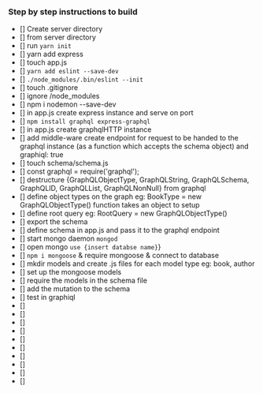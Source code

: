 ### Step by step instructions to build

- [] Create server directory
- [] from server directory
- [] run `yarn init`
- [] yarn add express
- [] touch app.js
- [] `yarn add eslint --save-dev`
- [] `./node_modules/.bin/eslint --init`
- [] touch .gitignore
- [] ignore /node_modules
- [] npm i nodemon --save-dev
- [] in app.js create express instance and serve on port
- [] `npm install graphql express-graphql`
- [] in app.js create graphqlHTTP instance
- [] add middle-ware create endpoint for request to be handed to the graphql instance (as a function which accepts the schema object) and graphiql: true
- [] touch schema/schema.js
- [] const graphql = require('graphql');
- [] destructure {GraphQLObjectType, GraphQLString, GraphQLSchema, GraphQLID, GraphQLList, GraphQLNonNull}  from graphql
- [] define object types on the graph eg: BookType = new GraphQLObjectType() function takes an object to setup
- [] define root query eg: RootQuery = new GraphQLObjectType() 
- [] export the schema
- [] define schema in app.js and pass it to the graphql endpoint
- [] start mongo daemon `mongod`
- [] open mongo `use {insert databse name}`}
- [] `npm i mongoose` & require mongoose & connect to database
- [] mkdir models and create .js files for each model type eg: book, author
- [] set up the mongoose models
- [] require the models in the schema file
- [] add the mutation to the schema
- [] test in graphiql
- []
- []
- []
- []
- []
- []
- []
- []
- []
- []
